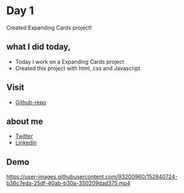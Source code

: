 # Day 1

Created Expanding Cards project!


## what I did today,

 - Today I work on a Expanding Cards project
 - Created this project with html, css and Javascript


## Visit

 - [Github-repo](https://github.com/KaranChandekar/50projects50days/tree/master/expanding-cards)

 
## about me

 - [Twitter](https://twitter.com/karanchandekar1)
 - [Linkedin](https://www.linkedin.com/in/karan-chandekar-a87263219/)


## Demo

https://user-images.githubusercontent.com/93200960/152840724-b36c7eda-25df-40ab-b30a-350209dad375.mp4
